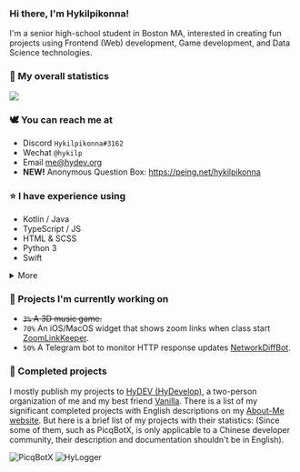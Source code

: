 ### Hi there, I'm Hykilpikonna!

I'm a senior high-school student in Boston MA, interested in creating fun projects using Frontend (Web) development, Game development, and Data Science technologies.


### 🌷 My overall statistics

![](https://github-readme-stats.vercel.app/api?username=hykilpikonna&hide=stars&include_all_commits=true&show_icons=true&title_color=ff7d92&text_color=ffb5c2&icon_color=ff869a)


### 🕊️ You can reach me at

* Discord `Hykilpikonna#3162`
* Wechat `@hykilp`
* Email me@hydev.org
* **NEW!** Anonymous Question Box: https://peing.net/hykilpikonna


### ⭐ I have experience using

* Kotlin / Java
* TypeScript / JS
* HTML & SCSS
* Python 3
* Swift

<details><summary>More</summary>
<p>
 
* Kotlin / Java
  * Gradle & Maven
  * JUnit
  * Hibernate
* TypeScript / JavaScript
  * Vue
  * Angular
  * Ionic / Cordova
* HTML & SCSS
  * ElementUI
  * ECharts
  * Vuesax
  * Semantic-UI
* Python 3
* Swift
* ~~C++~~
* ~~Brainf***~~

</p>
</details>

### 🌱 Projects I'm currently working on

* ~~`3%` A 3D music game.~~
* `70%` An iOS/MacOS widget that shows zoom links when class start [ZoomLinkKeeper](https://github.com/HyDevelop/ZoomLinkKeeper).
* `50%` A Telegram bot to monitor HTTP response updates [NetworkDiffBot](https://github.com/hykilpikonna/NetworkDiffBot).

### 🌲 Completed projects

I mostly publish my projects to [HyDEV (HyDevelop)](https://github.com/hydevelop), a two-person organization of me and my best friend [Vanilla](https://github.com/vergedx).
There is a list of my significant completed projects with English descriptions on my [About-Me website](https://me.hydev.org).
But here is a brief list of my projects with their statistics:
(Since some of them, such as PicqBotX, is only applicable to a Chinese developer community, their description and documentation shouldn't be in English).

![PicqBotX](https://github-readme-stats.vercel.app/api/pin/?username=hydevelop&repo=picqbotx&include_all_commits=true&show_icons=true&title_color=ff7d92&text_color=ffb5c2&icon_color=ff869a) ![HyLogger](https://github-readme-stats.vercel.app/api/pin/?username=hydevelop&repo=hylogger&include_all_commits=true&show_icons=true&title_color=ff7d92&text_color=ffb5c2&icon_color=ff869a)
